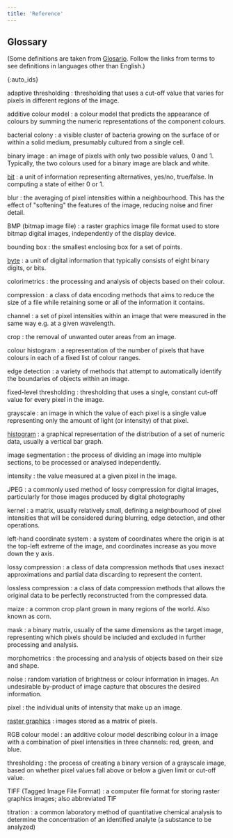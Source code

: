 ```yaml
---
title: 'Reference'
---
```


## Glossary

(Some definitions are taken from [Glosario](https://glosario.carpentries.org).
Follow the links from terms to see definitions in languages other than English.)

{:auto\_ids}

adaptive thresholding
:   thresholding that uses a cut-off value that varies for pixels in different regions of the image.

additive colour model
:   a colour model that predicts the appearance of colours by summing the numeric representations of the component colours.

bacterial colony
:   a visible cluster of bacteria growing on the surface of or within a solid medium, presumably cultured from a single cell.

binary image
:   an image of pixels with only two possible values, 0 and 1. Typically, the two colours used for a binary image are black and white.

[bit](https://glosario.carpentries.org/en/#bit)
:   a unit of information representing alternatives, yes/no, true/false. In computing a state of either 0 or 1.

blur
:   the averaging of pixel intensities within a neighbourhood. This has the effect of "softening" the features of the image, reducing noise and finer detail.

BMP (bitmap image file)
:   a raster graphics image file format used to store bitmap digital images, independently of the display device.

bounding box
:   the smallest enclosing box for a set of points.

[byte](https://glosario.carpentries.org/en/#byte)
:   a unit of digital information that typically consists of eight binary digits, or bits.

colorimetrics
:   the processing and analysis of objects based on their colour.

compression
:   a class of data encoding methods that aims to reduce the size of a file while retaining some or all of the information it contains.

channel
:   a set of pixel intensities within an image that were measured in the same way e.g. at a given wavelength.

crop
:   the removal of unwanted outer areas from an image.

colour histogram
:   a representation of the number of pixels that have colours in each of a fixed list of colour ranges.

edge detection
:   a variety of methods that attempt to automatically identify the boundaries of objects within an image.

fixed-level thresholding
:   thresholding that uses a single, constant cut-off value for every pixel in the image.

grayscale
:   an image in which the value of each pixel is a single value representing only the amount of light (or intensity) of that pixel.

[histogram](https://glosario.carpentries.org/en/#histogram)
:   a graphical representation of the distribution of a set of numeric data, usually a vertical bar graph.

image segmentation
:   the process of dividing an image into multiple sections, to be processed or analysed independently.

intensity
:   the value measured at a given pixel in the image.

JPEG
:   a commonly used method of lossy compression for digital images, particularly for those images produced by digital photography

kernel
:   a matrix, usually relatively small, defining a neighbourhood of pixel intensities that will be considered during blurring, edge detection, and other operations.

left-hand coordinate system
:   a system of coordinates where the origin is at the top-left extreme of the image, and coordinates increase as you move down the y axis.

lossy compression
:   a class of data compression methods that uses inexact approximations and partial data discarding to represent the content.

lossless compression
:   a class of data compression methods that allows the original data to be perfectly reconstructed from the compressed data.

maize
:   a common crop plant grown in many regions of the world. Also known as corn.

mask
:   a binary matrix, usually of the same dimensions as the target image, representing which pixels should be included and excluded in further processing and analysis.

morphometrics
:   the processing and analysis of objects based on their size and shape.

noise
:   random variation of brightness or colour information in images. An undesirable by-product of image capture that obscures the desired information.

pixel
:   the individual units of intensity that make up an image.

[raster graphics](https://glosario.carpentries.org/en/#raster_image)
:   images stored as a matrix of pixels.

RGB colour model
:   an additive colour model describing colour in a image with a combination of pixel intensities in three channels: red, green, and blue.

thresholding
:   the process of creating a binary version of a grayscale image, based on whether pixel values fall above or below a given limit or cut-off value.

TIFF (Tagged Image File Format)
:   a computer file format for storing raster graphics images; also
abbreviated TIF

titration
:  a common laboratory method of quantitative chemical analysis to determine the concentration of an identified analyte (a substance to be analyzed)


